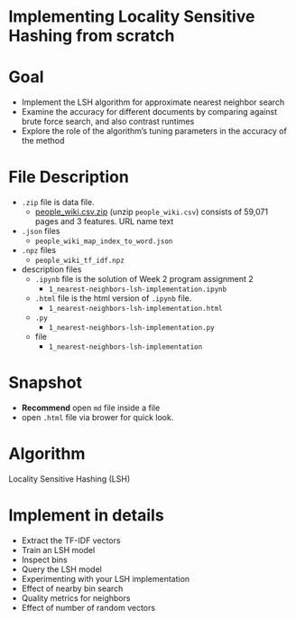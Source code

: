 # Implementing Locality Sensitive Hashing from scratch
# Goal
- Implement the LSH algorithm for approximate nearest neighbor search
- Examine the accuracy for different documents by comparing against brute force search, and also contrast runtimes
- Explore the role of the algorithm’s tuning parameters in the accuracy of the method
# File Description
- `.zip` file is data file.
  - [people_wiki.csv.zip]() (unzip `people_wiki.csv`) consists of 59,071 pages and 3 features. URL name text
- `.json` files 
  - `people_wiki_map_index_to_word.json` 
- `.npz` files
  - `people_wiki_tf_idf.npz`
- description files
  - `.ipynb` file is the solution of Week 2 program assignment 2
    - `1_nearest-neighbors-lsh-implementation.ipynb`
  - `.html` file is the html version of `.ipynb` file.
    - `1_nearest-neighbors-lsh-implementation.html`
  - `.py`
    - `1_nearest-neighbors-lsh-implementation.py`
  - file
    - `1_nearest-neighbors-lsh-implementation`
# Snapshot
- **Recommend** open `md` file inside a file
- open `.html` file via brower for quick look.
# Algorithm
Locality Sensitive Hashing (LSH) 
# Implement in details
- Extract the TF-IDF vectors
- Train an LSH model
- Inspect bins
- Query the LSH model
- Experimenting with your LSH implementation
- Effect of nearby bin search
- Quality metrics for neighbors
- Effect of number of random vectors
  
